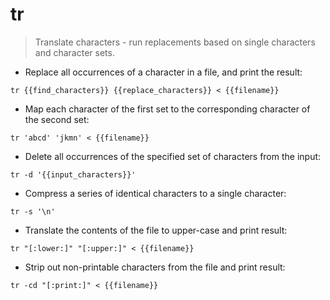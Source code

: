# tr

> Translate characters - run replacements based on single characters and character sets.

- Replace all occurrences of a character in a file, and print the result:

`tr {{find_characters}} {{replace_characters}} < {{filename}}`

- Map each character of the first set to the corresponding character of the second set:

`tr 'abcd' 'jkmn' < {{filename}}`

- Delete all occurrences of the specified set of characters from the input:

`tr -d '{{input_characters}}'`

- Compress a series of identical characters to a single character:

`tr -s '\n'`

- Translate the contents of the file to upper-case and print result:

`tr "[:lower:]" "[:upper:]" < {{filename}}`

- Strip out non-printable characters from the file and print result:

`tr -cd "[:print:]" < {{filename}}`

